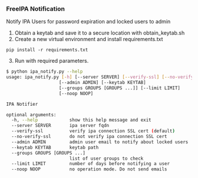 ### FreeIPA Notification
Notify IPA Users for password expiration and locked users to admin
1. Obtain a keytab and save it to a secure location with obtain_keytab.sh
2. Create a new virtual environment and install requirements.txt

```pip install -r requirements.txt```

3. Run with required parameters. 

```bash
$ python ipa_notify.py --help
usage: ipa_notify.py [-h] [--server SERVER] [--verify-ssl] [--no-verify-ssl]
                    [--admin ADMIN] [--keytab KEYTAB]
                    [--groups GROUPS [GROUPS ...]] [--limit LIMIT]
                    [--noop NOOP]

IPA Notifier

optional arguments:
  -h, --help            show this help message and exit
  --server SERVER       ipa server fqdn
  --verify-ssl          verify ipa connection SSL cert (default)
  --no-verify-ssl       do not verify ipa connection SSL cert
  --admin ADMIN         admin user email to notify about locked users
  --keytab KEYTAB       keytab path
  --groups GROUPS [GROUPS ...]
                        list of user groups to check
  --limit LIMIT         number of days before notifying a user
  --noop NOOP           no operation mode. Do not send emails


```